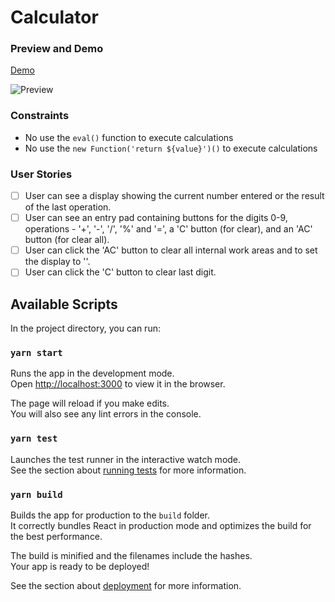# Calculator

### Preview and Demo

[Demo](https://carlosrbta.github.io/react-calculator/)

![Preview](https://user-images.githubusercontent.com/1446193/75791712-bc38f080-5d4b-11ea-87f2-1922cfba0689.png)

### Constraints

- No use the `eval()` function to execute calculations
- No use the `new Function('return ${value}')()` to execute calculations

### User Stories

- [ ] User can see a display showing the current number entered or the result of the last operation.
- [ ] User can see an entry pad containing buttons for the digits 0-9, operations - '+', '-', '/', '%' and '=', a 'C' button (for clear), and an 'AC' button (for clear all).
- [ ] User can click the 'AC' button to clear all internal work areas and to set the display to ''.
- [ ] User can click the 'C' button to clear last digit.

## Available Scripts

In the project directory, you can run:

### `yarn start`

Runs the app in the development mode.<br />
Open [http://localhost:3000](http://localhost:3000) to view it in the browser.

The page will reload if you make edits.<br />
You will also see any lint errors in the console.

### `yarn test`

Launches the test runner in the interactive watch mode.<br />
See the section about [running tests](https://facebook.github.io/create-react-app/docs/running-tests) for more information.

### `yarn build`

Builds the app for production to the `build` folder.<br />
It correctly bundles React in production mode and optimizes the build for the best performance.

The build is minified and the filenames include the hashes.<br />
Your app is ready to be deployed!

See the section about [deployment](https://facebook.github.io/create-react-app/docs/deployment) for more information.
